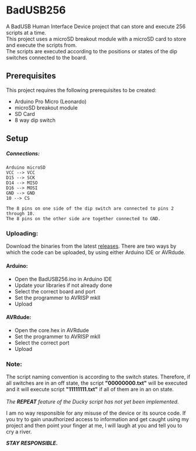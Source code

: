 # BadUSB256
A BadUSB Human Interface Device project that can store and execute 256 scripts at a time. <br />
This project uses a microSD breakout module with a microSD card to store and execute the scripts from. <br />
The scripts are executed according to the positions or states of the dip switches connected to the board.

## Prerequisites
This project requires the following prerequisites to be created:
* Arduino Pro Micro (Leonardo)
* microSD breakout module
* SD Card
* 8 way dip switch

## Setup
##### Connections:
```
Arduino microSD
VCC --> VCC
D15 --> SCK
D14 --> MISO
D16 --> MOSI
GND --> GND
10 --> CS

The 8 pins on one side of the dip switch are connected to pins 2 through 10.
The 8 pins on the other side are together connected to GND.
```

### Uploading:
Download the binaries from the latest [releases](https://github.com/f10gic/BadUSB256/releases).
There are two ways by which the code can be uploaded, by using either Arduino IDE or AVRdude.
#### Arduino:
* Open the BadUSB256.ino in Arduino IDE
* Update your libraries if not already done
* Select the correct board and port
* Set the programmer to AVRISP mkII
* Upload


#### AVRdude:
* Open the core.hex in AVRdude
* Set the programmer to AVRISP mkII
* Select the correct port
* Upload


### Note:
The script naming convention is according to the switch states. Therefore, if all switches are in an off state, the script **"00000000.txt"** will be executed and it will execute script **"11111111.txt"** if all of them are in an on state.<br /><br />
*The **REPEAT** feature of the Ducky script has not yet been implemented.*




I am no way responsible for any misuse of the device or its source code. If you try to gain unauthorized access to information and get caught using my project and then point your finger at me, I will laugh at you and tell you to cry a river.


***STAY RESPONSIBLE.***
